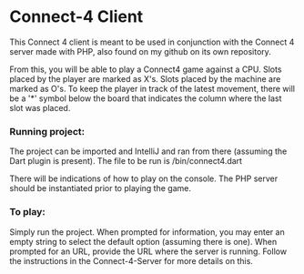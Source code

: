# Connect-4 Client
This Connect 4 client is meant to be used in conjunction with the Connect 4 server made with PHP, also found on my github on its own repository.

From this, you will be able to play a Connect4 game against a CPU. Slots placed by the player are marked as X's. Slots placed by the machine are marked as O's. To keep the player in track of the latest movement, there will be a '*' symbol below the board that indicates the column where the last slot was placed.

### Running project:
The project can be imported and IntelliJ and ran from there (assuming the Dart plugin is present). The file to be run is /bin/connect4.dart

There will be indications of how to play on the console. The PHP server should be instantiated prior to playing the game.

### To play:
Simply run the project. When prompted for information, you may enter an empty string to select the default option (assuming there is one). When prompted for an URL, provide the URL where the server is running. Follow the instructions in the Connect-4-Server for more details on this.
